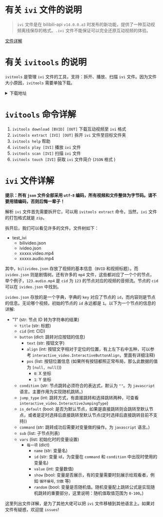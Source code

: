# 有关 `ivi` 文件的说明

> `ivi` 文件是在 bilibili-api `v14.0.0.a3` 时发布的新功能，提供了一种互动视频离线保存的格式。`.ivi` 文件不能保证可以完全还原互动视频的体验。

[文件详解](#ivi-文件详解)

# 有关 `ivitools` 的说明

`ivitools` 是管理 `ivi` 文件的工具，支持：拆开、播放、扫描 `ivi` 文件。因为文件大小原因，`ivitools` 需要单独下载。

<details>
<summary>下载地址</summary>

`tar.gz`: <https://transfer.sh/FSOu6w/ivitools-0.0.1.tar.gz> (112MB) **(Large File)**

`whl`: (已上传至 `PyPi`)
  - `windows`:  
    - `win32`: <https://transfer.sh/2YSXle/ivitools-0.0.1-py3-none-win32.whl> (39.1MB)
    - `amd64`: <https://transfer.sh/jURMkK/ivitools-0.0.1-py3-none-win_amd64.whl> (39.1MB) **(Test Passing)**
  - `macos`: 
    - `x64`: <https://transfer.sh/xGbDxe/ivitools-0.0.1-py3-none-macosx_10_4_universal2.whl> (24.8MB)
    - `arm64`: <https://transfer.sh/xGbDxe/ivitools-0.0.1-py3-none-macosx_10_4_universal2.whl> (24.8MB) **(Test Passing)**
  - `linux`: 
    - `x64`: <https://transfer.sh/U2UdO6/ivitools-0.0.1-py3-none-manylinux_2_17_x86_64.manylinux2014_x86_64.whl> (28.8MB)
    - `arm64`: <https://transfer.sh/Nt7yEK/ivitools-0.0.1-py3-none-manylinux_2_17_aarch64.manylinux2014_aarch64.whl> (25MB)

</details>

# `ivitools` 命令详解

1. `ivitools download [BVID] [OUT]` 下载互动视频至 `ivi` 格式
2. `ivitools extract [IVI] [OUT]` 拆开 `ivi` 文件至目标文件夹
3. `ivitools help` 帮助
4. `ivitools play [IVI]` 播放 `ivi` 文件
5. `ivitools scan [IVI]` 扫描 `ivi` 文件
6. `ivitools touch [IVI]` 获取 `ivi` 文件简介 (`JSON` 格式 )

# `ivi` 文件详解

**提示：所有 `json` 文件全部采用 `utf-8` 编码，所有视频和文件整体为字节码。请不要用错编码，否则后悔一辈子！**

解析 `ivi` 文件首先需要拆开它，可以用 `ivitools extract` 命令，当然，`ivi` 文件的打包格式就是 `zip`。

拆开后，我们可以看见许多的文件。文件树如下：

- test_ivi
  - bilivideo.json
  - ivideo.json
  - xxxxx.video.mp4
  - xxxxx.audio.mp4

其中，`bilivideo.json` 存放了视频的基本信息（`BVID` 和视频标题）。而 `ivideo.json` 则是剧情树。还有许多的 `mp4` 文件，这些都对应了一个个的节点，举个例子，`123.audio.mp4` 是 `cid` 为 `123` 的节点对应的视频的音频流。节点的 `cid` 可以在 `ivideo.json` 中找到。

`ivideo.json` 存放的是一个字典，字典的 `key` 对应了节点的 `id`，而内容则是节点的信息。无论哪个视频，初始的节点的 `id` 永远都是 `1`。以下为一个节点的信息的详解: 

- "1" (str: 节点 ID 转为字符串的结果)
  - `title` (str: 标题)
  - `cid` (int: CID)
  - `button` (dict: 跳转对应按钮的信息)
    - `text` (str: 按钮文字)
    - `align` (int: 按钮文字相对于定位的位置，有上左下右中五种，可以参考 `interactive_video.InteractiveButtonAlign`，里面有详细注释)
    - `pos` (list: 按钮位置信息 (如果所有按钮都照正常布局，那么此数据的值为 `[null, null]`))
      - `0`: X 坐标
      - `1`: Y 坐标
  - `condition` (str: 节点跳转必须符合的表达式，默认为 `""`。为 `javascript` 语言。主要作用为实现随机跳转。)
  - `jump_type` (int: 跳转方式，有直接跳转和选择跳转两种，可查看 `interactive_video.InteractiveJumpingType`)
  - `is_default` (bool: 是否为默认节点，如果是直接跳转则会跳转至默认节点，或者是定时选择后直接跳转至默认节点(定时选择后直接跳转目前不支持))
  - `command` (str: 跳转成功后需要对变量做的操作。为 `javascript` 语言。)
  - `sub` (list: 子节点列表)
  - `vars` (list: 初始化时的变量设置)
    - `每一项` (dict)
      - `name` (str: 变量名)
      - `id` (str: 变量 id，为变量在 `command` 和 `condition` 中出现时使用的变量名)
      - `value` (int: 变量数值)
      - `show` (bool: 变量是否展示，有的变量需要时刻展示给观看者，例如 `循环编号`, `分数` 等)
      - `random` (bool: 变量是否随机值。随机变量配上跳转公式是实现随机跳转的重要部分，这里说明：随机值取值范围为 `0-100`。)

这里列出文件详解，是为了其他大佬可以把 `ivi` 文件移植到其他语言上。如果对文件有疑惑，欢迎提 `issues`!
